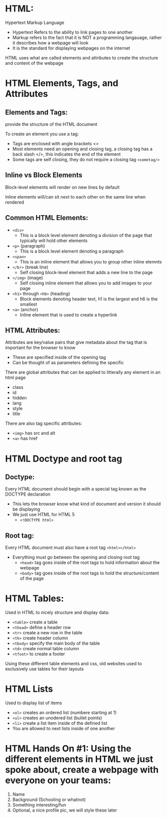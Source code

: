 # HTML:
Hypertext Markup Language
- Hypertext Refers to the ability to link pages to one another
- Markup refers to the fact that it is NOT a programming langauage, rather it describes how a webpage will look
- It is the standard for displaying webpages on the internet

HTML uses what are called elements and attributes to create the structure and content of the webpage

# HTML Elements, Tags, and Attributes

## Elements and Tags:
provide the structure of the HTML document

To create an element you use a tag:
- Tags are enclosed with angle brackets <>
- Most elements need an opening and closing tag, a closing tag has a back slash </>, this indicates the end of the element
- Some tags are self closing, they do not require a closing tag `<sometag/>`

## Inline vs Block Elements

Block-level elements will render on new lines by default

Inline elements will/can sit next to each other on the same line when rendered

## Common HTML Elements:

-   `<div>`
    -   This is a block level element denoting a division of the page that typically will hold other elements
-   `<p>` (paragraph)
    -   This is a block level element denoting a paragraph
-   `<span>`
    -   This is an inline element that allows you to group other inline elemnts
-   `</br>` (break line)
    -   Self closing block-level element that adds a new line to the page
-   `</img>` (image)
    -   Self closing inline element that allows you to add images to your page
-   `<h1>` through `<h6>` (heading)
    -   Block elements denoting header text, h1 is the largest and h6 is the smallest
-   `<a>` (anchor)
    -   Inline element that is used to create a hyperlink

## HTML Attributes:
Attributes are key/value pairs that give metadata about the tag that is important for the browser to know
- These are specified inside of the opening tag
- Can be thought of as parameters defining the specific

There are global attributes that can be applied to litterally any element in an html page
- class
- id
- hidden
- lang
- style
- title

There are also tag specific attributes:
- `<img>` has src and alt
- `<a>` has href

# HTML Doctype and root tag

## Doctype:
Every HTML document should begin with a special tag known as the DOCTYPE declaration
- This lets the browser know what kind of document and version it should be displaying
- We just use HTML for HTML 5
    - `<!DOCTYPE html>`

## Root tag:
Every HTML document must also have a root tag `<html></html>`
- Everything must go between the opening and closing root tag
    - `<head>` tag goes inside of the root tags to hold information about the webpage
    - `<body>` tag goes inside of the root tags to hold the structure/content of the page

# HTML Tables:
Used in HTML to nicely structure and display data:
- `<table>` create a table
- `<thead>` define a header row
- `<tr>` create a new row in the table
- `<th>` create header column
- `<tbody>` specify the main body of the table
- `<td>` create normal table column
- `<tfoot>` to create a footer

Using these different table elements and css, old websites used to exclusively use tables for their layouts

# HTML Lists
Used to display list of items
- `<ol>` creates an ordered list (numbere starting at 1)
- `<ul>` creates an unodered list (bullet points)
- `<li>` create a list item inside of the defined list
- You are allowed to next lists inside of one another

# HTML Hands On #1: Using the different elements in HTML we just spoke about, create a webpage with everyone on your teams:
1. Name
2. Background (Schooling or whatnot)
3. Something interesting/fun
4. Optional, a nice profile pic, we will style these later